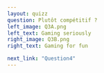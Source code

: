 ```yaml
---
layout: quizz
question: Plutôt compétitif ?
left_image: Q3A.png
left_text: Gaming seriously
right_image: Q3B.png
right_text: Gaming for fun

next_link: "Question4"
---
```

